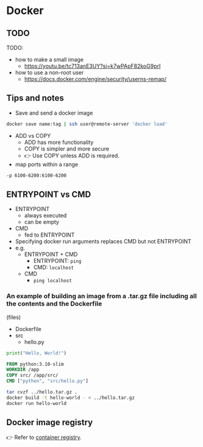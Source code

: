 # Docker

## TODO

TODO:

- how to make a small image
  - https://youtu.be/tc713anE3UY?si=k7wPApF82koG9prI
- how to use a non-root user
  - https://docs.docker.com/engine/security/userns-remap/



## Tips and notes



- Save and send a docker image

```bash
docker save name:tag | ssh user@remote-server 'docker load'
```

- ADD vs COPY
  - ADD has more functionality
  - COPY is simpler and more secure
  - 👉 Use COPY unless ADD is required.
- map ports within a range

```bash
-p 6100-6200:6100-6200
```



## ENTRYPOINT vs CMD

- ENTRYPOINT
  - always executed
  - can be empty
- CMD
  - fed to ENTRYPOINT
- Specifying docker run arguments replaces CMD but not ENTRYPOINT
- e.g.
  - ENTRYPOINT + CMD
    - ENTRYPOINT: `ping`
    - CMD: `localhost`
  - CMD
    - `ping localhost`



### An example of building an image from a .tar.gz file including all the contents and the Dockerfile

(files)

- Dockerfile
- src
  - hello.py

```py
print("Hello, World!")
```

```dockerfile
FROM python:3.10-slim
WORKDIR /app
COPY src/ /app/src/
CMD ["python", "src/hello.py"]
```


```bash
tar cvzf ../hello.tar.gz .
docker build -t hello-world - < ../hello.tar.gz
docker run hello-world
```



## Docker image registry

👉 Refer to [container registry](./container-registry.md).
